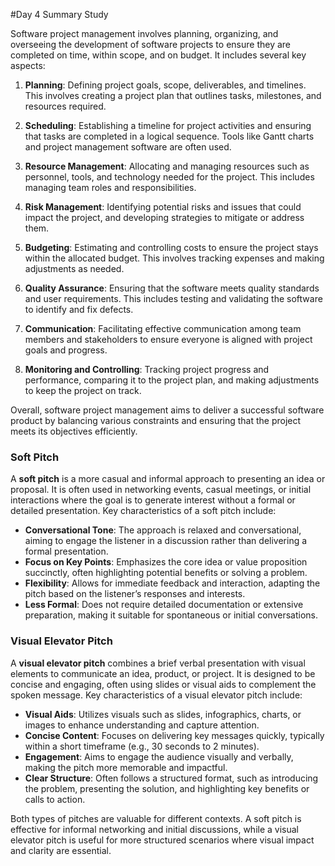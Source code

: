 #Day 4 Summary Study

Software project management involves planning, organizing, and overseeing the development of software projects to ensure they are completed on time, within scope, and on budget. It includes several key aspects:

1. **Planning**: Defining project goals, scope, deliverables, and timelines. This involves creating a project plan that outlines tasks, milestones, and resources required.

2. **Scheduling**: Establishing a timeline for project activities and ensuring that tasks are completed in a logical sequence. Tools like Gantt charts and project management software are often used.

3. **Resource Management**: Allocating and managing resources such as personnel, tools, and technology needed for the project. This includes managing team roles and responsibilities.

4. **Risk Management**: Identifying potential risks and issues that could impact the project, and developing strategies to mitigate or address them.

5. **Budgeting**: Estimating and controlling costs to ensure the project stays within the allocated budget. This involves tracking expenses and making adjustments as needed.

6. **Quality Assurance**: Ensuring that the software meets quality standards and user requirements. This includes testing and validating the software to identify and fix defects.

7. **Communication**: Facilitating effective communication among team members and stakeholders to ensure everyone is aligned with project goals and progress.

8. **Monitoring and Controlling**: Tracking project progress and performance, comparing it to the project plan, and making adjustments to keep the project on track.

Overall, software project management aims to deliver a successful software product by balancing various constraints and ensuring that the project meets its objectives efficiently.



### **Soft Pitch**

A **soft pitch** is a more casual and informal approach to presenting an idea or proposal. It is often used in networking events, casual meetings, or initial interactions where the goal is to generate interest without a formal or detailed presentation. Key characteristics of a soft pitch include:

- **Conversational Tone**: The approach is relaxed and conversational, aiming to engage the listener in a discussion rather than delivering a formal presentation.
- **Focus on Key Points**: Emphasizes the core idea or value proposition succinctly, often highlighting potential benefits or solving a problem.
- **Flexibility**: Allows for immediate feedback and interaction, adapting the pitch based on the listener’s responses and interests.
- **Less Formal**: Does not require detailed documentation or extensive preparation, making it suitable for spontaneous or initial conversations.

### **Visual Elevator Pitch**

A **visual elevator pitch** combines a brief verbal presentation with visual elements to communicate an idea, product, or project. It is designed to be concise and engaging, often using slides or visual aids to complement the spoken message. Key characteristics of a visual elevator pitch include:

- **Visual Aids**: Utilizes visuals such as slides, infographics, charts, or images to enhance understanding and capture attention.
- **Concise Content**: Focuses on delivering key messages quickly, typically within a short timeframe (e.g., 30 seconds to 2 minutes).
- **Engagement**: Aims to engage the audience visually and verbally, making the pitch more memorable and impactful.
- **Clear Structure**: Often follows a structured format, such as introducing the problem, presenting the solution, and highlighting key benefits or calls to action.

Both types of pitches are valuable for different contexts. A soft pitch is effective for informal networking and initial discussions, while a visual elevator pitch is useful for more structured scenarios where visual impact and clarity are essential.
